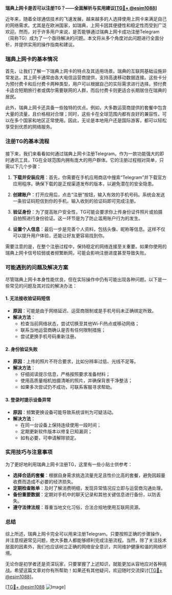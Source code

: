 **瑞典上网卡是否可以注册TG？——全面解析与实用建议[[TG💪+ @esim1088](https://t.me/s/esim1088)]**

近年来，随着全球通信技术的飞速发展，越来越多的人选择使用上网卡来满足自己的网络需求。尤其是在欧洲国家，如瑞典，上网卡因其便捷性和稳定性而受到广泛欢迎。然而，对于许多用户来说，是否能够通过瑞典上网卡成功注册Telegram（简称TG）成为了一个亟待解决的问题。本文将从多个角度对此问题进行全面分析，并提供实用的操作指南和建议。

### 瑞典上网卡的基本情况

首先，让我们了解一下瑞典上网卡的特点及其适用场景。瑞典的互联网基础设施非常发达，其上网卡通常由各大电信运营商提供，支持高速移动数据连接。这些卡分为预付费卡和后付费卡两种类型，用户可以根据自己的实际需求进行选择。预付费卡适合短期旅行者或偶尔需要联网的人群，而后付费卡则更适合长期居住在瑞典的居民。

此外，瑞典上网卡还具备一些独特的优点。例如，大多数运营商提供的套餐中包含大量的流量，且价格相对合理；同时，这些卡在全球范围内都有良好的兼容性，可以在多个国家和地区正常使用。因此，无论是本地用户还是国际游客，都可以轻松享受到优质的网络服务。

### 注册TG的基本流程

接下来，我们来看看如何通过瑞典上网卡注册Telegram。作为一款功能强大的即时通讯工具，TG在全球范围内拥有庞大的用户群体。它的注册过程相对简单，只需以下几个步骤：

1. **下载并安装应用**：首先，你需要在手机应用商店中搜索“Telegram”并下载官方应用程序。确保下载的是正规渠道发布的版本，以避免潜在的安全隐患。
   
2. **创建账户**：打开应用后，点击“注册”按钮，输入有效的手机号码。系统会发送一条验证码短信到你的手机，输入收到的验证码即可完成注册。

3. **验证身份**：为了提高账户安全性，TG可能会要求你上传身份证件照片或拍摄自拍照进行身份验证。这一环节是为了防止滥用账户行为的发生。

4. **设置个人信息**：最后一步是完善个人资料，包括头像、昵称等信息。这样不仅可以提升用户体验，还能让好友更容易找到你。

需要注意的是，在整个注册过程中，保持稳定的网络连接至关重要。如果你使用的瑞典上网卡信号较弱或者频繁断网，可能会影响注册进度甚至导致失败。

### 可能遇到的问题及解决方案

尽管瑞典上网卡本身性能优良，但在实际操作中仍有可能出现各种问题。以下是一些常见的问题及其对应的解决办法：

#### 1. **无法接收验证码短信**
   - **原因**：可能是由于网络延迟、运营商限制或是手机号码未正确绑定所致。
   - **解决方法**：
     - 检查当前网络状态，尝试切换至其他Wi-Fi热点或移动网络；
     - 联系当地运营商确认是否有任何限制措施；
     - 尝试更换手机号码重新注册。

#### 2. **身份验证失败**
   - **原因**：上传的照片不符合要求，比如分辨率过低、光线不足等。
   - **解决方法**：
     - 仔细阅读提示信息，严格按照要求准备材料；
     - 使用高质量相机拍摄清晰的照片，并确保背景干净整洁；
     - 如果多次尝试仍不成功，可联系客服寻求帮助。

#### 3. **登录时提示设备异常**
   - **原因**：频繁更换设备可能导致系统误判为可疑活动。
   - **解决方法**：
     - 在同一台设备上保持连续使用一段时间；
     - 定期更新软件版本以修复已知漏洞；
     - 如有必要，可申请解除锁定。

### 实用技巧与注意事项

为了更好地利用瑞典上网卡注册TG，这里有一些小贴士供参考：

- **选择合适的套餐**：根据自身需求挑选流量充足且性价比高的套餐，避免因超量收费而造成不必要的经济损失。
- **定期检查账单**：及时了解消费明细，发现异常情况应立即与运营商沟通处理。
- **备份重要数据**：定期对手机中的聊天记录和其他关键信息进行备份，以防丢失。
- **遵守法律法规**：尊重当地文化习俗，合法合规地使用互联网资源。

### 总结

综上所述，瑞典上网卡完全可以用来注册Telegram。只要按照正确的步骤操作，并注意规避常见问题，绝大多数人都能够顺利完成注册流程。当然，除了关注技术层面的因素外，我们也应该树立正确的网络安全意识，共同维护健康和谐的网络环境。

无论你是初学者还是资深玩家，只要掌握了上述知识，就能更加从容地应对各种挑战。希望这篇文章对你有所帮助！如果还有其他疑问，欢迎随时交流探讨[[TG💪+ @esim1088](https://t.me/s/esim1088)]。

[[TG💪+ @esim1088](https://t.me/s/esim1088) ![Image](https://i.postimg.cc/4NQfJmqS/Snipaste-2025-05-13-00-14-12.png)]